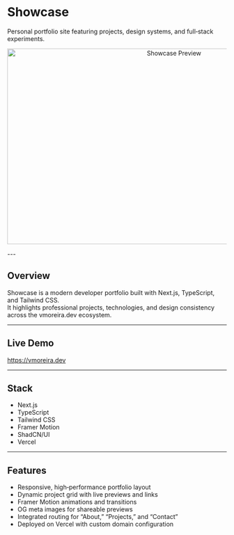 # Showcase

Personal portfolio site featuring projects, design systems, and full‑stack experiments.

<p align="center">
  <img height="450" width="750" alt="Showcase Preview" src="[https://github.com/user-attachments/assets/9b6ea655-a6e8-4921-9e72-69d615483eb0](https://github.com/user-attachments/assets/c557893c-8f75-4430-8ce7-5fa4b4c3c5db)" />
</p>
---

## Overview

Showcase is a modern developer portfolio built with Next.js, TypeScript, and Tailwind CSS.  
It highlights professional projects, technologies, and design consistency across the vmoreira.dev ecosystem.

---

## Live Demo

https://vmoreira.dev

---

## Stack

- Next.js
- TypeScript  
- Tailwind CSS  
- Framer Motion  
- ShadCN/UI  
- Vercel

---

## Features

- Responsive, high‑performance portfolio layout  
- Dynamic project grid with live previews and links  
- Framer Motion animations and transitions  
- OG meta images for shareable previews  
- Integrated routing for “About,” “Projects,” and “Contact”  
- Deployed on Vercel with custom domain configuration
